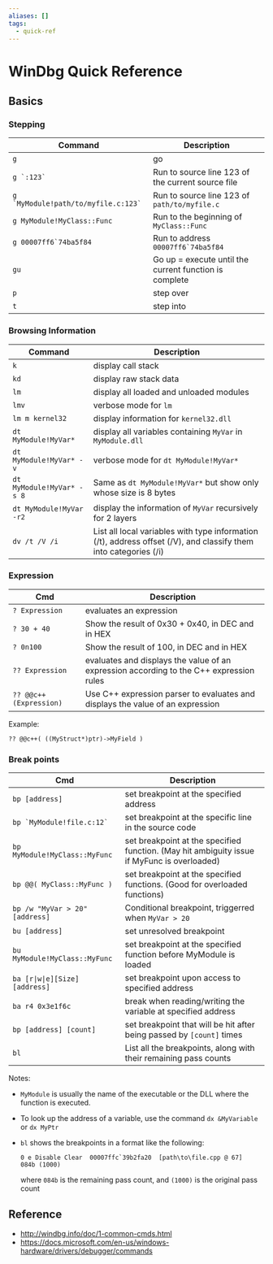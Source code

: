 ```yaml
---
aliases: []
tags:
  - quick-ref
---
```


# WinDbg Quick Reference

## Basics

### Stepping

| Command | Description |
| --- | ----------- |
| `g` | go |
| ``g `:123` `` | Run to source line 123 of the current source file |
| ``g `MyModule!path/to/myfile.c:123` `` | Run to source line 123 of `path/to/myfile.c` |
| `g MyModule!MyClass::Func` | Run to the beginning of `MyClass::Func` |
| ``g 00007ff6`74ba5f84 `` | Run to address ``00007ff6`74ba5f84`` | 
| `gu` | Go up = execute until the current function is complete  |
| `p` | step over |
| `t` | step into |

### Browsing Information

| Command | Description |
| --- | ----------- |
| `k` | display call stack |
| `kd` | display raw stack data |
| `lm` | display all loaded and unloaded modules |
| `lmv` | verbose mode for `lm` |
| `lm m kernel32` | display information for `kernel32.dll` |
| `dt MyModule!MyVar*` | display all variables containing `MyVar` in `MyModule.dll` |
| `dt MyModule!MyVar* -v` | verbose mode for `dt MyModule!MyVar*` |
| `dt MyModule!MyVar* -s 8` | Same as `dt MyModule!MyVar*` but show only whose size is 8 bytes |
| `dt MyModule!MyVar -r2` | display the information of `MyVar` recursively for 2 layers |
| `dv /t /V /i` | List all local variables with type information (/t), address offset (/V), and classify them into categories (/i) |

### Expression

| Cmd | Description |
| --- | ----------- |
| `? Expression` | evaluates an expression |
| `? 30 + 40` | Show the result of 0x30 + 0x40, in DEC and in HEX |
| `? 0n100` | Show the result of 100, in DEC and in HEX |
| `?? Expression` | evaluates and displays the value of an expression according to the C++ expression rules |
| `?? @@c++(Expression)` | Use C++ expression parser to evaluates and displays the value of an expression |

Example:

```
?? @@c++( ((MyStruct*)ptr)->MyField )
```

### Break points

| Cmd | Description |
| --- | ----------- |
| `bp [address]` | set breakpoint at the specified address |
| ``bp `MyModule!file.c:12` `` | set breakpoint at the specific line in the source code |
| `bp MyModule!MyClass::MyFunc` | set breakpoint at the specified function. (May hit ambiguity issue if MyFunc is overloaded) |
| `bp @@( MyClass::MyFunc )` | set breakpoint at the specified functions. (Good for overloaded functions) |
| `bp /w "MyVar > 20" [address]` | Conditional breakpoint, triggerred when `MyVar > 20` |
| `bu [address]` | set unresolved breakpoint |
| `bu MyModule!MyClass::MyFunc` | set breakpoint at the specified function before MyModule is loaded |
| <code>ba [r\|w\|e][Size] [address]</code> | set breakpoint upon access to specified address |
| `ba r4 0x3e1f6c` | break when reading/writing the variable at specified address |
| `bp [address] [count]` | set breakpoint that will be hit after being passed by `[count]` times |
| `bl` | List all the breakpoints, along with their remaining pass counts | 

Notes:

* `MyModule` is usually the name of the executable or the DLL where the function is executed.
* To look up the address of a variable, use the command `dx &MyVariable` or `dx MyPtr`
* `bl` shows the breakpoints in a format like the following:

    ```
    0 e Disable Clear  00007ffc`39b2fa20  [path\to\file.cpp @ 67]     084b (1000)
    ```

    where `084b` is the remaining pass count, and `(1000)` is the original pass count

## Reference

* http://windbg.info/doc/1-common-cmds.html
* https://docs.microsoft.com/en-us/windows-hardware/drivers/debugger/commands